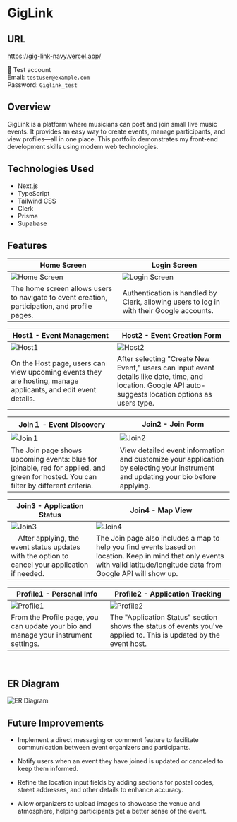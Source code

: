 # GigLink
## URL
https://gig-link-navy.vercel.app/

👤 Test account  
Email: `testuser@example.com`  
Password: `Giglink_test`

## Overview
GigLink is a platform where musicians can post and join small live music events. It provides an easy way to create events, manage participants, and view profiles—all in one place. This portfolio demonstrates my front-end development skills using modern web technologies.

## Technologies Used
- Next.js
- TypeScript
- Tailwind CSS
- Clerk
- Prisma
- Supabase

  
## Features

| Home Screen | Login Screen
| --- | --- |
| ![Home Screen](https://github.com/user-attachments/assets/5cf088c4-8299-498e-b753-72774a27bf2e) | ![Login Screen](https://github.com/user-attachments/assets/8bba463c-e4b7-4318-ae5c-b03c853d618e) |
| The home screen allows users to navigate to event creation, participation, and profile pages. | Authentication is handled by Clerk, allowing users to log in with their Google accounts. |

| Host1 - Event Management | Host2 - Event Creation Form |
| --- | --- |
| ![Host1](https://github.com/user-attachments/assets/776ecf0a-e462-4cd0-af46-ac5477ee8ae1) | ![Host2](https://github.com/user-attachments/assets/6c1525c7-60a8-4527-a0b4-9dfbfe79332d) |
| On the Host page, users can view upcoming events they are hosting, manage applicants, and edit event details. | After selecting "Create New Event," users can input event details like date, time, and location. Google API auto-suggests location options as users type. |

| Join１ - Event Discovery | Join2 - Join Form |
| --- | --- |
| ![Join１](https://github.com/user-attachments/assets/20c2c93d-2282-4132-a2a4-61c2b47292b8) | ![Join2](https://github.com/user-attachments/assets/33f8b0c3-ecf1-42e2-855c-290010588145) |
| The Join page shows upcoming events: blue for joinable, red for applied, and green for hosted. You can filter by different criteria.  | View detailed event information and customize your application by selecting your instrument and updating your bio before applying.|

| Join3 - Application Status  | Join4 - Map View |
| --- | --- |
| ![Join3](https://github.com/user-attachments/assets/844047d6-273a-4abd-984f-b8b41cc2bc30) | ![Join4](https://github.com/user-attachments/assets/50858d19-57f5-4412-b179-04660fcf6196) |
|　After applying, the event status updates with the option to cancel your application if needed. | The Join page also includes a map to help you find events based on location. Keep in mind that only events with valid latitude/longitude data from Google API will show up. |

| Profile1 - Personal Info | Profile2 - Application Tracking |
| --- | --- |
| ![Profile1](https://github.com/user-attachments/assets/500c04d0-6a27-4fe9-b665-ce703eddd609) | ![Profile2](https://github.com/user-attachments/assets/47bfd9b9-5d62-4b8a-8b2f-73002de0b9f1) |
| From the Profile page, you can update your bio and manage your instrument settings. | The "Application Status" section shows the status of events you've applied to. This is updated by the event host.
<br />


## ER Diagram
![ER Diagram](https://github.com/user-attachments/assets/c0253b47-a54b-46e0-a39a-fce05c1a7cef)

## Future Improvements

- Implement a direct messaging or comment feature to facilitate communication between event organizers and participants.

- Notify users when an event they have joined is updated or canceled to keep them informed.

- Refine the location input fields by adding sections for postal codes, street addresses, and other details to enhance accuracy.

- Allow organizers to upload images to showcase the venue and atmosphere, helping participants get a better sense of the event.